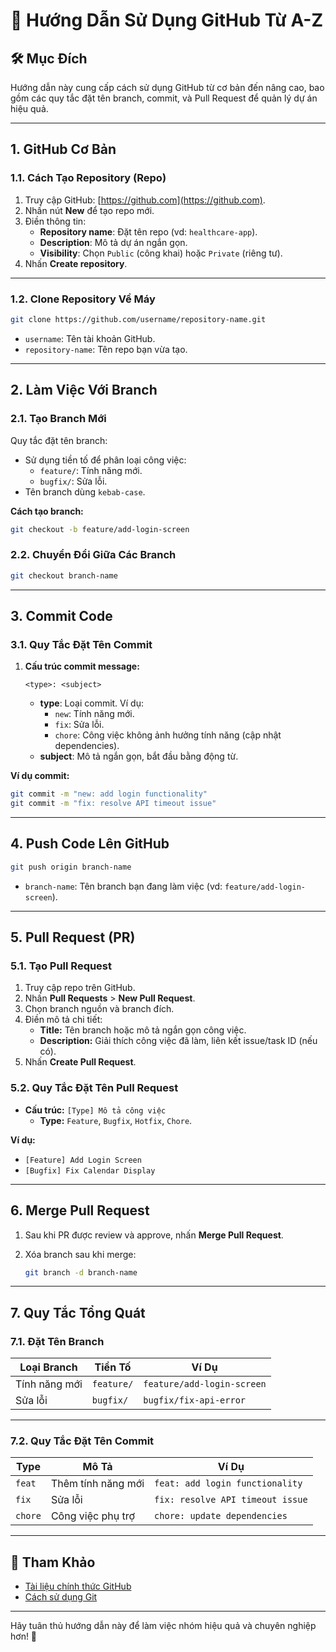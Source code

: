 # 📘 Hướng Dẫn Sử Dụng GitHub Từ A-Z

## 🛠 **Mục Đích**

Hướng dẫn này cung cấp cách sử dụng GitHub từ cơ bản đến nâng cao, bao gồm các quy tắc đặt tên branch, commit, và Pull Request để quản lý dự án hiệu quả.

---

## **1. GitHub Cơ Bản**

### 1.1. **Cách Tạo Repository (Repo)**

1. Truy cập GitHub: [https://github.com](https://github.com).
2. Nhấn nút **New** để tạo repo mới.
3. Điền thông tin:
   - **Repository name**: Đặt tên repo (vd: `healthcare-app`).
   - **Description**: Mô tả dự án ngắn gọn.
   - **Visibility**: Chọn `Public` (công khai) hoặc `Private` (riêng tư).
4. Nhấn **Create repository**.

---

### 1.2. **Clone Repository Về Máy**

```bash
git clone https://github.com/username/repository-name.git
```

- `username`: Tên tài khoản GitHub.
- `repository-name`: Tên repo bạn vừa tạo.

---

## **2. Làm Việc Với Branch**

### 2.1. **Tạo Branch Mới**

Quy tắc đặt tên branch:

- Sử dụng tiền tố để phân loại công việc:
  - `feature/`: Tính năng mới.
  - `bugfix/`: Sửa lỗi.
- Tên branch dùng `kebab-case`.

**Cách tạo branch:**

```bash
git checkout -b feature/add-login-screen
```

### 2.2. **Chuyển Đổi Giữa Các Branch**

```bash
git checkout branch-name
```

---

## **3. Commit Code**

### 3.1. **Quy Tắc Đặt Tên Commit**

1. **Cấu trúc commit message:**

   ```commit
   <type>: <subject>
   ```

   - **type**: Loại commit. Ví dụ:
     - `new`: Tính năng mới.
     - `fix`: Sửa lỗi.
     - `chore`: Công việc không ảnh hưởng tính năng (cập nhật dependencies).
   - **subject**: Mô tả ngắn gọn, bắt đầu bằng động từ.

**Ví dụ commit:**

```bash
git commit -m "new: add login functionality"
git commit -m "fix: resolve API timeout issue"
```

---

## **4. Push Code Lên GitHub**

```bash
git push origin branch-name
```

- `branch-name`: Tên branch bạn đang làm việc (vd: `feature/add-login-screen`).

---

## **5. Pull Request (PR)**

### 5.1. **Tạo Pull Request**

1. Truy cập repo trên GitHub.
2. Nhấn **Pull Requests** > **New Pull Request**.
3. Chọn branch nguồn và branch đích.
4. Điền mô tả chi tiết:
   - **Title:** Tên branch hoặc mô tả ngắn gọn công việc.
   - **Description:** Giải thích công việc đã làm, liên kết issue/task ID (nếu có).
5. Nhấn **Create Pull Request**.

### 5.2. **Quy Tắc Đặt Tên Pull Request**

- **Cấu trúc:** `[Type] Mô tả công việc`
  - **Type:** `Feature`, `Bugfix`, `Hotfix`, `Chore`.

**Ví dụ:**

- `[Feature] Add Login Screen`
- `[Bugfix] Fix Calendar Display`

---

## **6. Merge Pull Request**

1. Sau khi PR được review và approve, nhấn **Merge Pull Request**.
2. Xóa branch sau khi merge:

   ```bash
   git branch -d branch-name
   ```

---

## **7. Quy Tắc Tổng Quát**

### 7.1. **Đặt Tên Branch**

| Loại Branch      | Tiền Tố       | Ví Dụ                               |
|------------------|---------------|-------------------------------------|
| Tính năng mới    | `feature/`    | `feature/add-login-screen`         |
| Sửa lỗi          | `bugfix/`     | `bugfix/fix-api-error`             |

---

### 7.2. **Quy Tắc Đặt Tên Commit**

| Type       | Mô Tả                        | Ví Dụ                           |
|------------|------------------------------|----------------------------------|
| `feat`     | Thêm tính năng mới           | `feat: add login functionality` |
| `fix`      | Sửa lỗi                      | `fix: resolve API timeout issue`|
| `chore`    | Công việc phụ trợ            | `chore: update dependencies`    |

---

## 📖 **Tham Khảo**

- [Tài liệu chính thức GitHub](https://docs.github.com/en)
- [Cách sử dụng Git](https://git-scm.com/doc)

---

Hãy tuân thủ hướng dẫn này để làm việc nhóm hiệu quả và chuyên nghiệp hơn! 🚀
